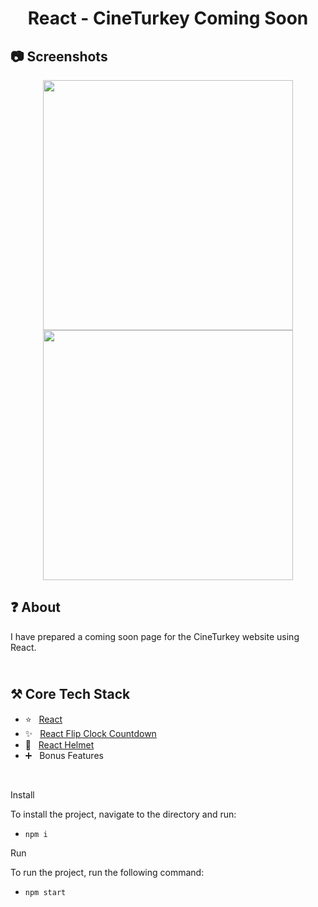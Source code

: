 <h1 align="center">
   React - CineTurkey Coming Soon
</h1>

<h2>
📷 Screenshots
</h2>

<p align="center">
  <img src="https://github.com/ozkannbuyuk/react-cineturkey-coming-soon/assets/111967202/ea365e90-76e0-4644-90ac-ccd44b73469b" width="400" />
  <img src="https://github.com/ozkannbuyuk/react-cineturkey-coming-soon/assets/111967202/f3607aac-d1d8-49ae-adc4-38e332e61287" width="400" />
</p>

<h2>
❓ About
</h2>

I have prepared a coming soon page for the CineTurkey website using React.

<h2>
<br />
⚒️ Core Tech Stack
</h2>

- ⭐️ &nbsp; [React](https://legacy.reactjs.org)
- ✨ &nbsp; [React Flip Clock Countdown](https://www.npmjs.com/package/@leenguyen/react-flip-clock-countdown)
- 🎉 &nbsp; [React Helmet](https://www.npmjs.com/package/react-helmet)
- ➕ &nbsp; Bonus Features

<br />

Install

To install the project, navigate to the directory and run:

- `npm i`

Run

To run the project, run the following command:

- `npm start`
